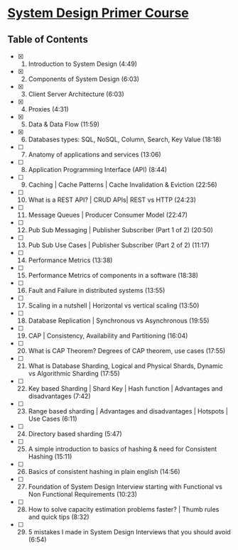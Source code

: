 # [System Design Primer Course](https://www.youtube.com/playlist?list=PLTCrU9sGyburBw9wNOHebv9SjlE4Elv5a)

## Table of Contents
- [x] 1. Introduction to System Design (4:49)
- [x] 2. Components of System Design (6:03)
- [x] 3. Client Server Architecture (6:03)
- [x] 4. Proxies (4:31)
- [x] 5. Data & Data Flow (11:59)
- [x] 6. Databases types: SQL, NoSQL, Column, Search, Key Value (18:18)
- [ ] 7. Anatomy of applications and services (13:06)
- [ ] 8. Application Programming Interface (API) (8:44)
- [ ] 9. Caching | Cache Patterns | Cache Invalidation & Eviction (22:56)
- [ ] 10. What is a REST API? | CRUD APIs| REST vs HTTP (24:23)
- [ ] 11. Message Queues | Producer Consumer Model (22:47)
- [ ] 12. Pub Sub Messaging | Publisher Subscriber (Part 1 of 2) (20:50)
- [ ] 13. Pub Sub Use Cases | Publisher Subscriber (Part 2 of 2) (11:17)
- [ ] 14. Performance Metrics (13:38)
- [ ] 15. Performance Metrics of components in a software (18:38)
- [ ] 16. Fault and Failure in distributed systems (13:55)
- [ ] 17. Scaling in a nutshell | Horizontal vs vertical scaling (13:50)
- [ ] 18. Database Replication | Synchronous vs Asynchronous (19:55)
- [ ] 19. CAP | Consistency, Availability and Partitioning (16:04)
- [ ] 20. What is CAP Theorem? Degrees of CAP theorem, use cases (17:55)
- [ ] 21. What is Database Sharding, Logical and Physical Shards, Dynamic vs Algorithmic Sharding (17:55)
- [ ] 22. Key based Sharding | Shard Key | Hash function | Advantages and disadvantages (7:42)
- [ ] 23. Range based sharding | Advantages and disadvantages | Hotspots | Use Cases (6:11)
- [ ] 24. Directory based sharding (5:47)
- [ ] 25. A simple introduction to basics of hashing & need for Consistent Hashing (15:11)
- [ ] 26. Basics of consistent hashing in plain english (14:56)
- [ ] 27. Foundation of System Design Interview starting with Functional vs Non Functional Requirements (10:23)
- [ ] 28. How to solve capacity estimation problems faster? | Thumb rules and quick tips (8:32)
- [ ] 29. 5 mistakes I made in System Design Interviews that you should avoid (6:54)
